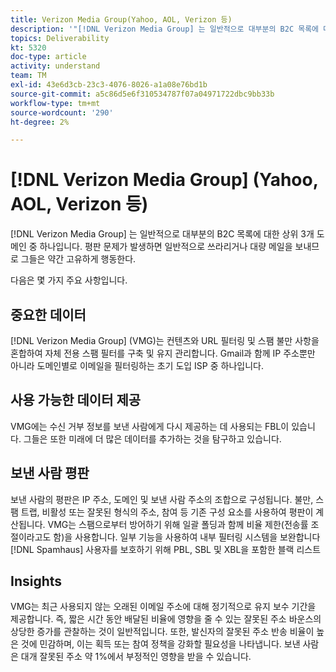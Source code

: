 ```yaml
---
title: Verizon Media Group(Yahoo, AOL, Verizon 등)
description: '"[!DNL Verizon Media Group] 는 일반적으로 대부분의 B2C 목록에 대한 상위 3개 도메인 중 하나입니다. 평판 문제가 생기면 보통 쓰라리거나 대량 우편으로 보내므로 다소 독특하게 행동한다."'
topics: Deliverability
kt: 5320
doc-type: article
activity: understand
team: TM
exl-id: 43e6d3cb-23c3-4076-8026-a1a08e76bd1b
source-git-commit: a5c86d5e6f310534787f07a04971722dbc9bb33b
workflow-type: tm+mt
source-wordcount: '290'
ht-degree: 2%

---
```


# [!DNL Verizon Media Group] (Yahoo, AOL, Verizon 등)

[!DNL Verizon Media Group] 는 일반적으로 대부분의 B2C 목록에 대한 상위 3개 도메인 중 하나입니다. 평판 문제가 발생하면 일반적으로 쓰라리거나 대량 메일을 보내므로 그들은 약간 고유하게 행동한다.

다음은 몇 가지 주요 사항입니다.

## 중요한 데이터

[!DNL Verizon Media Group] (VMG)는 컨텐츠와 URL 필터링 및 스팸 불만 사항을 혼합하여 자체 전용 스팸 필터를 구축 및 유지 관리합니다. Gmail과 함께 IP 주소뿐만 아니라 도메인별로 이메일을 필터링하는 초기 도입 ISP 중 하나입니다.

## 사용 가능한 데이터 제공

VMG에는 수신 거부 정보를 보낸 사람에게 다시 제공하는 데 사용되는 FBL이 있습니다. 그들은 또한 미래에 더 많은 데이터를 추가하는 것을 탐구하고 있습니다.

## 보낸 사람 평판

보낸 사람의 평판은 IP 주소, 도메인 및 보낸 사람 주소의 조합으로 구성됩니다. 불만, 스팸 트랩, 비활성 또는 잘못된 형식의 주소, 참여 등 기존 구성 요소를 사용하여 평판이 계산됩니다. VMG는 스팸으로부터 방어하기 위해 일괄 폴딩과 함께 비율 제한(전송률 조절이라고도 함)을 사용합니다. 일부 기능을 사용하여 내부 필터링 시스템을 보완합니다 [!DNL Spamhaus] 사용자를 보호하기 위해 PBL, SBL 및 XBL을 포함한 블랙 리스트

## Insights

VMG는 최근 사용되지 않는 오래된 이메일 주소에 대해 정기적으로 유지 보수 기간을 제공합니다. 즉, 짧은 시간 동안 배달된 비율에 영향을 줄 수 있는 잘못된 주소 바운스의 상당한 증가를 관찰하는 것이 일반적입니다. 또한, 발신자의 잘못된 주소 반송 비율이 높은 것에 민감하며, 이는 획득 또는 참여 정책을 강화할 필요성을 나타냅니다. 보낸 사람은 대개 잘못된 주소 약 1%에서 부정적인 영향을 받을 수 있습니다.
